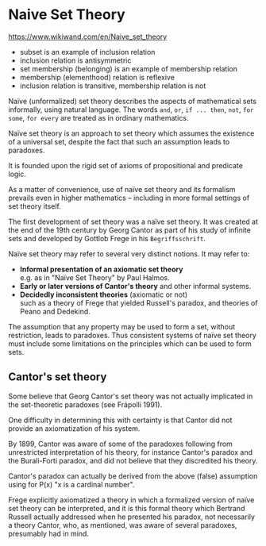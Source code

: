 # Naive Set Theory

https://www.wikiwand.com/en/Naive_set_theory


- subset is an example of inclusion relation
- inclusion relation is antisymmetric
- set membership (belonging) is an example of membership relation
- membership (elementhood) relation is reflexive
- inclusion relation is transitive, membership relation is not


Naïve (unformalized) set theory describes the aspects of mathematical sets informally, using natural language. The words `and`, `or`, `if ... then`, `not`, `for some`, `for every` are treated as in ordinary mathematics.

Naïve set theory is an approach to set theory which assumes the existence of a universal set, despite the fact that such an assumption leads to paradoxes.

It is founded upon the rigid set of axioms of propositional and predicate logic.

As a matter of convenience, use of naïve set theory and its formalism prevails even in higher mathematics – including in more formal settings of set theory itself.


The first development of set theory was a naïve set theory. It was created at the end of the 19th century by Georg Cantor as part of his study of infinite sets and developed by Gottlob Frege in his `Begriffsschrift`.

Naïve set theory may refer to several very distinct notions. It may refer to:
- __Informal presentation of an axiomatic set theory__     
  e.g. as in "Naïve Set Theory" by Paul Halmos.
- __Early or later versions of Cantor's theory__ and other informal systems.
- __Decidedly inconsistent theories__ (axiomatic or not)    
  such as a theory of Frege that yielded Russell's paradox, and 
  theories of Peano and Dedekind.


The assumption that any property may be used to form a set, without restriction, leads to paradoxes. Thus consistent systems of naïve set theory must include some limitations on the principles which can be used to form sets.


## Cantor's set theory
Some believe that Georg Cantor's set theory was not actually implicated in the set-theoretic paradoxes (see Frápolli 1991).

One difficulty in determining this with certainty is that Cantor did not provide an axiomatization of his system.

By 1899, Cantor was aware of some of the paradoxes following from unrestricted interpretation of his theory, for instance Cantor's paradox and the Burali-Forti paradox, and did not believe that they discredited his theory.

Cantor's paradox can actually be derived from the above (false) assumption using for P(x) "x is a cardinal number".

Frege explicitly axiomatized a theory in which a formalized version of naïve set theory can be interpreted, and it is this formal theory which Bertrand Russell actually addressed when he presented his paradox, not necessarily a theory Cantor, who, as mentioned, was aware of several paradoxes, presumably had in mind.


